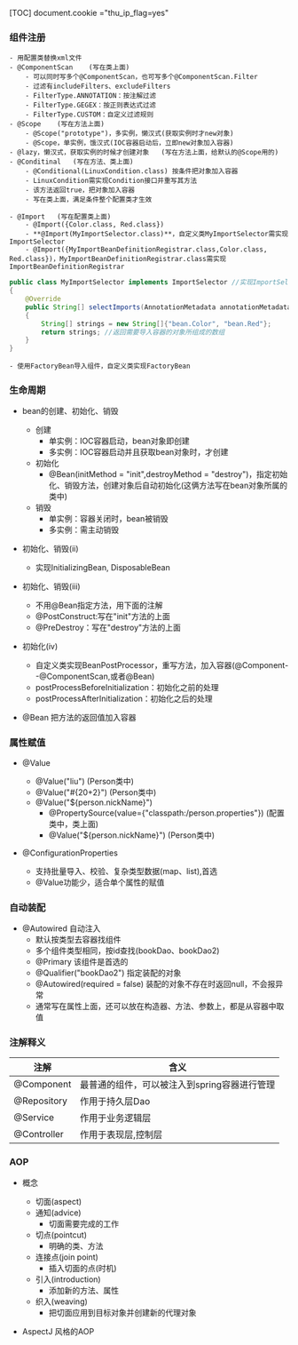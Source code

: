 [TOC]
document.cookie ="thu_ip_flag=yes"
### 组件注册
    - 用配置类替换xml文件
    - @ComponentScan    (写在类上面)
        - 可以同时写多个@ComponentScan，也可写多个@ComponentScan.Filter
        - 过滤有includeFilters、excludeFilters
        - FilterType.ANNOTATION：按注解过滤
        - FilterType.GEGEX：按正则表达式过滤
        - FilterType.CUSTOM：自定义过滤规则
    - @Scope    (写在方法上面)
        - @Scope("prototype")，多实例，懒汉式(获取实例时才new对象)
        - @Scope，单实例，饿汉式(IOC容器启动后，立即new对象加入容器)
    - @lazy，懒汉式，获取实例的时候才创建对象   (写在方法上面，给默认的@Scope用的)
    - @Conditinal   (写在方法、类上面)
        - @Conditional(LinuxCondition.class) 按条件把对象加入容器
        - LinuxCondition需实现Condition接口并重写其方法
        - 该方法返回true，把对象加入容器
        - 写在类上面，满足条件整个配置类才生效

    - @Import   (写在配置类上面)
        - @Import({Color.class, Red.class})
        - **@Import(MyImportSelector.class)**，自定义类MyImportSelector需实现ImportSelector
        - @Import({MyImportBeanDefinitionRegistrar.class,Color.class, Red.class})，MyImportBeanDefinitionRegistrar.class需实现ImportBeanDefinitionRegistrar

```java
public class MyImportSelector implements ImportSelector //实现ImportSelector
{
    @Override
    public String[] selectImports(AnnotationMetadata annotationMetadata)
    {
        String[] strings = new String[]{"bean.Color", "bean.Red"};
        return strings; //返回需要导入容器的对象所组成的数组
    }
}
```
    - 使用FactoryBean导入组件，自定义类实现FactoryBean

### 生命周期

- bean的创建、初始化、销毁
    - 创建
        - 单实例：IOC容器启动，bean对象即创建
        - 多实例：IOC容器启动并且获取bean对象时，才创建
    - 初始化
        - @Bean(initMethod = "init",destroyMethod = "destroy")，指定初始化、销毁方法，创建对象后自动初始化(这俩方法写在bean对象所属的类中)
    - 销毁
        - 单实例：容器关闭时，bean被销毁
        - 多实例：需主动销毁

- 初始化、销毁(ii)
    - 实现InitializingBean, DisposableBean

- 初始化、销毁(iii)
    - 不用@Bean指定方法，用下面的注解
    - @PostConstruct:写在"init"方法的上面
    - @PreDestroy：写在"destroy"方法的上面

- 初始化(iv)
    - 自定义类实现BeanPostProcessor，重写方法，加入容器(@Component--@ComponentScan,或者@Bean)
    - postProcessBeforeInitialization：初始化之前的处理
    - postProcessAfterInitialization：初始化之后的处理

- @Bean  把方法的返回值加入容器

### 属性赋值
- @Value
    - @Value("liu")     (Person类中)
    - @Value("#{20+2}")     (Person类中)
    - @Value("${person.nickName}")
        - @PropertySource(value={"classpath:/person.properties"})   (配置类中，类上面)
        - @Value("${person.nickName}")      (Person类中)

- @ConfigurationProperties
    - 支持批量导入、校验、复杂类型数据(map、list),首选
    - @Value功能少，适合单个属性的赋值

### 自动装配
- @Autowired 自动注入
    - 默认按类型去容器找组件
    - 多个组件类型相同，按id查找(bookDao、bookDao2)
    - @Primary 该组件是首选的
    - @Qualifier("bookDao2") 指定装配的对象
    - @Autowired(required = false) 装配的对象不存在时返回null，不会报异常
    - 通常写在属性上面，还可以放在构造器、方法、参数上，都是从容器中取值

### 注解释义
| 注解        | 含义                                        |
| ----------- | -------------------------------------------|
| @Component  | 最普通的组件，可以被注入到spring容器进行管理  |
| @Repository | 作用于持久层Dao                             |
| @Service    | 作用于业务逻辑层                            |
| @Controller | 作用于表现层,控制层                         |

### AOP
- 概念
    - 切面(aspect)
    - 通知(advice)
        - 切面需要完成的工作
    - 切点(pointcut)
        - 明确的类、方法
    - 连接点(join point)
        - 插入切面的点(时机)
    - 引入(introduction)
        - 添加新的方法、属性
    - 织入(weaving)
        - 把切面应用到目标对象并创建新的代理对象

- AspectJ 风格的AOP